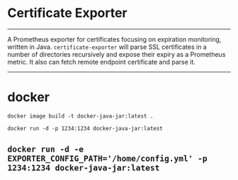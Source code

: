 Certificate Exporter
==============
---
A Prometheus exporter for certificates focusing on expiration monitoring, written in Java.
`certificate-exporter`  will parse SSL certificates in a number of directories recursively and expose their expiry as a Prometheus metric.
It also can fetch remote endpoint certificate and parse it.


---

# docker

`docker image build -t docker-java-jar:latest .
`

`docker run -d -p 1234:1234 docker-java-jar:latest
`

`docker run -d -e EXPORTER_CONFIG_PATH='/home/config.yml' -p 1234:1234 docker-java-jar:latest 
`
---